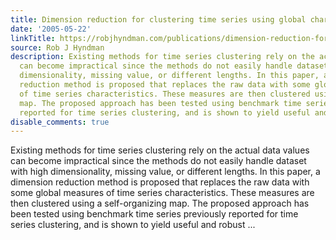 ```yaml
---
title: Dimension reduction for clustering time series using global characteristics
date: '2005-05-22'
linkTitle: https://robjhyndman.com/publications/dimension-reduction-for-clustering-time-series-using-global-characteristics/
source: Rob J Hyndman
description: Existing methods for time series clustering rely on the actual data values
  can become impractical since the methods do not easily handle dataset with high
  dimensionality, missing value, or different lengths. In this paper, a dimension
  reduction method is proposed that replaces the raw data with some global measures
  of time series characteristics. These measures are then clustered using a self-organizing
  map. The proposed approach has been tested using benchmark time series previously
  reported for time series clustering, and is shown to yield useful and robust ...
disable_comments: true
---
```

Existing methods for time series clustering rely on the actual data values can become impractical since the methods do not easily handle dataset with high dimensionality, missing value, or different lengths. In this paper, a dimension reduction method is proposed that replaces the raw data with some global measures of time series characteristics. These measures are then clustered using a self-organizing map. The proposed approach has been tested using benchmark time series previously reported for time series clustering, and is shown to yield useful and robust ...